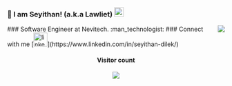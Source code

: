 ### 👋 I am Seyithan! (a.k.a Lawliet) [<img src='https://cdn.jsdelivr.net/npm/simple-icons@3.0.1/icons/linkedin.svg' alt='linkedin' height='22'>](https://www.linkedin.com/in/seyithan-dilek/) 

<img align='right' src="https://github-readme-stats.vercel.app/api?username=seyithandilek&hide_border=true&hide_rank=false&show_icons=true&theme=white">
### Software Engineer at Nevitech. :man_technologist:
### Connect with me 
[<img src='https://cdn.jsdelivr.net/npm/simple-icons@3.0.1/icons/linkedin.svg' alt='linkedin' height='32'>](https://www.linkedin.com/in/seyithan-dilek/) 

<h4 align="center">Visitor count</h4>
<p align="center"> 
  <img src="https://profile-counter.glitch.me/seyithandilek/count.svg" />
</p>
